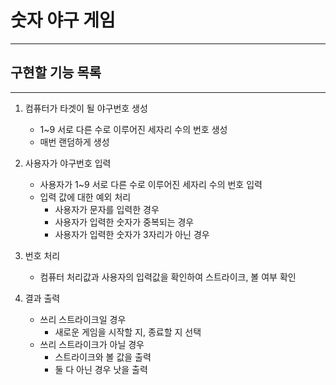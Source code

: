 # 숫자 야구 게임
___
## 구현할 기능 목록
___
1. 컴퓨터가 타겟이 될 야구번호 생성
   * 1~9 서로 다른 수로 이루어진 세자리 수의 번호 생성
   * 매번 랜덤하게 생성

2. 사용자가 야구번호 입력
   * 사용자가 1~9 서로 다른 수로 이루어진 세자리 수의 번호 입력  
   * 입력 값에 대한 예외 처리
     * 사용자가 문자를 입력한 경우
     * 사용자가 입력한 숫자가 중복되는 경우
     * 사용자가 입력한 숫자가 3자리가 아닌 경우
    
3. 번호 처리
   * 컴퓨터 처리값과 사용자의 입력값을 확인하여 스트라이크, 볼 여부 확인
4. 결과 출력
   * 쓰리 스트라이크일 경우
     * 새로운 게임을 시작할 지, 종료할 지 선택
   * 쓰리 스트라이크가 아닐 경우
     * 스트라이크와 볼 값을 출력
     * 둘 다 아닌 경우 낫을 출력
 